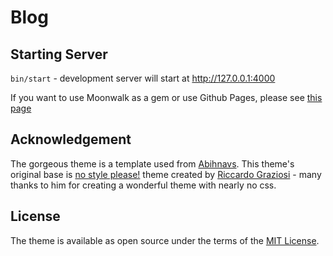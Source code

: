 # Blog 

## Starting Server
`bin/start` - development server will start at http://127.0.0.1:4000

If you want to use Moonwalk as a gem or use Github Pages, please see [this page](https://github.com/abhinavs/moonwalk/blob/master/github_pages.md)


## Acknowledgement
The gorgeous theme is a template used from [Abihnavs](https://github.com/abhinavs/moonwalk).
This theme's original base is [no style please!](https://github.com/riggraz/no-style-please) theme created by  [Riccardo Graziosi](https://riggraz.dev/) - many thanks to him for creating a wonderful theme with nearly no css. 

## License

The theme is available as open source under the terms of the [MIT License](https://opensource.org/licenses/MIT).


